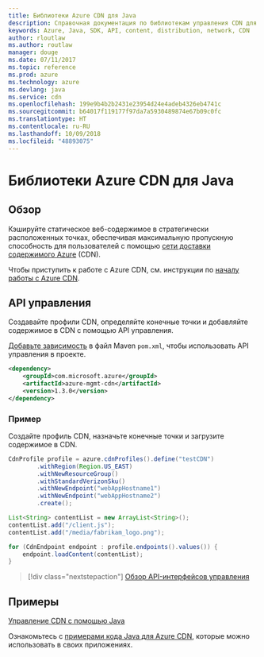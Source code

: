 ```yaml
---
title: Библиотеки Azure CDN для Java
description: Справочная документация по библиотекам управления CDN для Java
keywords: Azure, Java, SDK, API, content, distribution, network, CDN
author: rloutlaw
ms.author: routlaw
manager: douge
ms.date: 07/11/2017
ms.topic: reference
ms.prod: azure
ms.technology: azure
ms.devlang: java
ms.service: cdn
ms.openlocfilehash: 199e9b4b2b2431e23954d24e4adeb4326eb4741c
ms.sourcegitcommit: b64017f119177f97da7a5930489874e67b09c0fc
ms.translationtype: HT
ms.contentlocale: ru-RU
ms.lasthandoff: 10/09/2018
ms.locfileid: "48893075"
---
```

# <a name="azure-cdn-libraries-for-java"></a>Библиотеки Azure CDN для Java

## <a name="overview"></a>Обзор

Кэшируйте статическое веб-содержимое в стратегически расположенных точках, обеспечивая максимальную пропускную способность для пользователей с помощью [сети доставки содержимого Azure](/azure/cdn/cdn-overview) (CDN).

Чтобы приступить к работе с Azure CDN, см. инструкции по [началу работы с Azure CDN](/azure/cdn/cdn-create-new-endpoint).

## <a name="management-api"></a>API управления

Создавайте профили CDN, определяйте конечные точки и добавляйте содержимое в CDN с помощью API управления.

[Добавьте зависимость](https://maven.apache.org/guides/getting-started/index.html#How_do_I_use_external_dependencies) в файл Maven `pom.xml`, чтобы использовать API управления в проекте.

```XML
<dependency>
    <groupId>com.microsoft.azure</groupId>
    <artifactId>azure-mgmt-cdn</artifactId>
    <version>1.3.0</version>
</dependency>
```   

### <a name="example"></a>Пример

Создайте профиль CDN, назначьте конечные точки и загрузите содержимое в CDN.

```java
CdnProfile profile = azure.cdnProfiles().define("testCDN")
        .withRegion(Region.US_EAST)
        .withNewResourceGroup()
        .withStandardVerizonSku()
        .withNewEndpoint("webAppHostname1")
        .withNewEndpoint("webAppHostname2")
        .create();

List<String> contentList = new ArrayList<String>();
contentList.add("/client.js");
contentList.add("/media/fabrikam_logo.png");

for (CdnEndpoint endpoint : profile.endpoints().values()) {
    endpoint.loadContent(contentList);
}
```

> [!div class="nextstepaction"]
> [Обзор API-интерфейсов управления](/java/api/overview/azure/cdn/management)

## <a name="samples"></a>Примеры

[Управление CDN с помощью Java](https://github.com/Azure-Samples/cdn-java-manage-cdn)

Ознакомьтесь с [примерами кода Java для Azure CDN](https://azure.microsoft.com/resources/samples/?platform=java&term=cdn), которые можно использовать в своих приложениях.